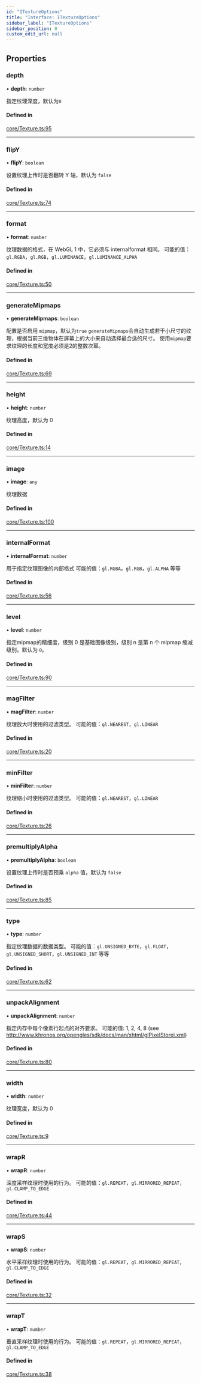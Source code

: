 ```yaml
---
id: "ITextureOptions"
title: "Interface: ITextureOptions"
sidebar_label: "ITextureOptions"
sidebar_position: 0
custom_edit_url: null
---
```


## Properties

### depth

• **depth**: `number`

指定纹理深度，默认为`0`

#### Defined in

[core/Texture.ts:95](https://github.com/sakitam-gis/vis-engine/blob/master/src/core/Texture.ts?at&#x3D;8558d24#line&#x3D;95)

___

### flipY

• **flipY**: `boolean`

设置纹理上传时是否翻转 Y 轴，默认为 `false`

#### Defined in

[core/Texture.ts:74](https://github.com/sakitam-gis/vis-engine/blob/master/src/core/Texture.ts?at&#x3D;8558d24#line&#x3D;74)

___

### format

• **format**: `number`

纹理数据的格式，在 WebGL 1 中，它必须与 internalformat 相同。
可能的值：`gl.RGBA`，`gl.RGB`，`gl.LUMINANCE`，`gl.LUMINANCE_ALPHA`

#### Defined in

[core/Texture.ts:50](https://github.com/sakitam-gis/vis-engine/blob/master/src/core/Texture.ts?at&#x3D;8558d24#line&#x3D;50)

___

### generateMipmaps

• **generateMipmaps**: `boolean`

配置是否启用 `mipmap`，默认为`true`
`generateMipmaps`会自动生成若干小尺寸的纹理，根据当前三维物体在屏幕上的大小来自动选择最合适的尺寸。
使用`mipmap`要求纹理的长度和宽度必须是2的整数次幂。

#### Defined in

[core/Texture.ts:69](https://github.com/sakitam-gis/vis-engine/blob/master/src/core/Texture.ts?at&#x3D;8558d24#line&#x3D;69)

___

### height

• **height**: `number`

纹理高度，默认为 0

#### Defined in

[core/Texture.ts:14](https://github.com/sakitam-gis/vis-engine/blob/master/src/core/Texture.ts?at&#x3D;8558d24#line&#x3D;14)

___

### image

• **image**: `any`

纹理数据

#### Defined in

[core/Texture.ts:100](https://github.com/sakitam-gis/vis-engine/blob/master/src/core/Texture.ts?at&#x3D;8558d24#line&#x3D;100)

___

### internalFormat

• **internalFormat**: `number`

用于指定纹理图像的内部格式
可能的值：`gl.RGBA`，`gl.RGB`，`gl.ALPHA` 等等

#### Defined in

[core/Texture.ts:56](https://github.com/sakitam-gis/vis-engine/blob/master/src/core/Texture.ts?at&#x3D;8558d24#line&#x3D;56)

___

### level

• **level**: `number`

指定mipmap的精细度，级别 0 是基础图像级别，级别 n 是第 n 个 mipmap 缩减级别。默认为 `0`。

#### Defined in

[core/Texture.ts:90](https://github.com/sakitam-gis/vis-engine/blob/master/src/core/Texture.ts?at&#x3D;8558d24#line&#x3D;90)

___

### magFilter

• **magFilter**: `number`

纹理放大时使用的过滤类型。
可能的值：`gl.NEAREST`，`gl.LINEAR`

#### Defined in

[core/Texture.ts:20](https://github.com/sakitam-gis/vis-engine/blob/master/src/core/Texture.ts?at&#x3D;8558d24#line&#x3D;20)

___

### minFilter

• **minFilter**: `number`

纹理缩小时使用的过滤类型。
可能的值：`gl.NEAREST`，`gl.LINEAR`

#### Defined in

[core/Texture.ts:26](https://github.com/sakitam-gis/vis-engine/blob/master/src/core/Texture.ts?at&#x3D;8558d24#line&#x3D;26)

___

### premultiplyAlpha

• **premultiplyAlpha**: `boolean`

设置纹理上传时是否预乘 `alpha` 值，默认为 `false`

#### Defined in

[core/Texture.ts:85](https://github.com/sakitam-gis/vis-engine/blob/master/src/core/Texture.ts?at&#x3D;8558d24#line&#x3D;85)

___

### type

• **type**: `number`

指定纹理数据的数据类型。
可能的值：`gl.UNSIGNED_BYTE`，`gl.FLOAT`，`gl.UNSIGNED_SHORT`，`gl.UNSIGNED_INT` 等等

#### Defined in

[core/Texture.ts:62](https://github.com/sakitam-gis/vis-engine/blob/master/src/core/Texture.ts?at&#x3D;8558d24#line&#x3D;62)

___

### unpackAlignment

• **unpackAlignment**: `number`

指定内存中每个像素行起点的对齐要求。
可能的值: 1, 2, 4, 8 (see http://www.khronos.org/opengles/sdk/docs/man/xhtml/glPixelStorei.xml)

#### Defined in

[core/Texture.ts:80](https://github.com/sakitam-gis/vis-engine/blob/master/src/core/Texture.ts?at&#x3D;8558d24#line&#x3D;80)

___

### width

• **width**: `number`

纹理宽度，默认为 0

#### Defined in

[core/Texture.ts:9](https://github.com/sakitam-gis/vis-engine/blob/master/src/core/Texture.ts?at&#x3D;8558d24#line&#x3D;9)

___

### wrapR

• **wrapR**: `number`

深度采样纹理时使用的行为。
可能的值：`gl.REPEAT`，`gl.MIRRORED_REPEAT`，`gl.CLAMP_TO_EDGE`

#### Defined in

[core/Texture.ts:44](https://github.com/sakitam-gis/vis-engine/blob/master/src/core/Texture.ts?at&#x3D;8558d24#line&#x3D;44)

___

### wrapS

• **wrapS**: `number`

水平采样纹理时使用的行为。
可能的值：`gl.REPEAT`，`gl.MIRRORED_REPEAT`，`gl.CLAMP_TO_EDGE`

#### Defined in

[core/Texture.ts:32](https://github.com/sakitam-gis/vis-engine/blob/master/src/core/Texture.ts?at&#x3D;8558d24#line&#x3D;32)

___

### wrapT

• **wrapT**: `number`

垂直采样纹理时使用的行为。
可能的值：`gl.REPEAT`，`gl.MIRRORED_REPEAT`，`gl.CLAMP_TO_EDGE`

#### Defined in

[core/Texture.ts:38](https://github.com/sakitam-gis/vis-engine/blob/master/src/core/Texture.ts?at&#x3D;8558d24#line&#x3D;38)
